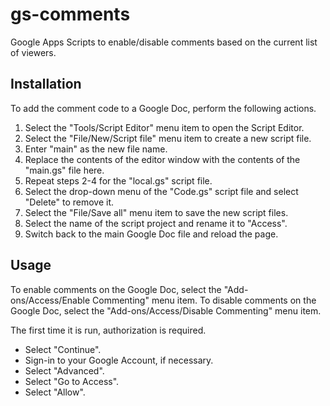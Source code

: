 # gs-comments
Google Apps Scripts to enable/disable comments based on the current list of viewers.

## Installation
To add the comment code to a Google Doc, perform the following actions.

1. Select the "Tools/Script Editor" menu item to open the Script Editor.
2. Select the "File/New/Script file" menu item to create a new script file.
3. Enter "main" as the new file name.
4. Replace the contents of the editor window with the contents of the "main.gs" file here.
5. Repeat steps 2-4 for the "local.gs" script file.
6. Select the drop-down menu of the "Code.gs" script file and select "Delete" to remove it.
7. Select the "File/Save all" menu item to save the new script files.
8. Select the name of the script project and rename it to "Access".
9. Switch back to the main Google Doc file and reload the page.

## Usage

To enable comments on the Google Doc, select the "Add-ons/Access/Enable Commenting" menu item.
To disable comments on the Google Doc, select the "Add-ons/Access/Disable Commenting" menu item.

The first time it is run, authorization is required. 
- Select "Continue".
- Sign-in to your Google Account, if necessary.
- Select "Advanced".
- Select "Go to Access".
- Select "Allow".
